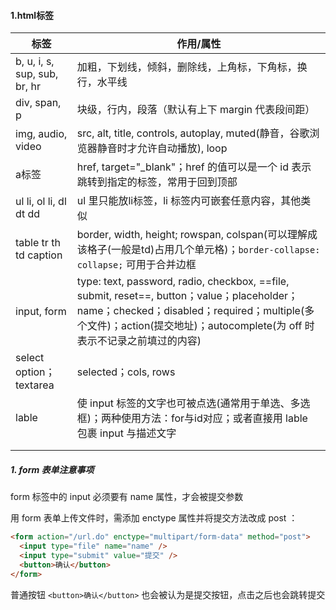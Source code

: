#### 1.html标签

| 标签                         | 作用/属性                                                    |
| ---------------------------- | ------------------------------------------------------------ |
| b, u, i, s, sup, sub, br, hr | 加粗，下划线，倾斜，删除线，上角标，下角标，换行，水平线     |
| div, span, p                 | 块级，行内，段落（默认有上下 margin 代表段间距）             |
| img, audio, video            | src, alt, title, controls, autoplay, muted(静音，谷歌浏览器静音时才允许自动播放), loop |
| a标签                        | href, target="_blank"；href 的值可以是一个 id 表示跳转到指定的标签，常用于回到顶部 |
| ul li, ol li, dl dt dd       | ul 里只能放li标签，li 标签内可嵌套任意内容，其他类似         |
| table tr th td caption       | border, width, height; rowspan, colspan(可以理解成该格子(一般是td)占用几个单元格)；`border-collapse: collapse;` 可用于合并边框 |
| input, form                  | type: text, password, radio, checkbox, ==file, submit, reset==, button；value；placeholder；name；checked；disabled；required；multiple(多个文件)；action(提交地址)；autocomplete(为 off 时表示不记录之前填过的内容) |
| select option；textarea      | selected；cols, rows                                         |
| lable                        | 使 input 标签的文字也可被点选(通常用于单选、多选框)；两种使用方法：for与id对应；或者直接用 lable 包裹 input 与描述文字 |
|                              |                                                              |
|                              |                                                              |



##### 1. form 表单注意事项

form 标签中的 input 必须要有 name 属性，才会被提交参数

用 form 表单上传文件时，需添加 enctype 属性并将提交方法改成 post ：

```html
<form action="/url.do" enctype="multipart/form-data" method="post">
  <input type="file" name="name" />
  <input type="submit" value="提交" />
  <button>确认</button>
</form>
```

普通按钮 `<button>确认</button>` 也会被认为是提交按钮，点击之后也会跳转提交
